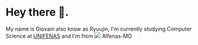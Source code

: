 # Hey there 🫡.
My name is Giovani also know as Ryuujin, I'm currently studying Computer Science at [UNIFENAS](https://www.unifenas.br) and I'm from <img loading="lazy" src="https://raw.githubusercontent.com/stevenrskelton/flag-icon/master/png/16/country-4x3/br.png"> Alfenas-MG
